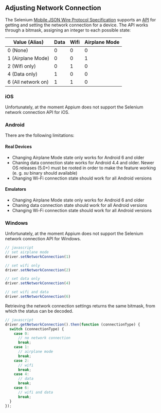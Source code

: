 ## Adjusting Network Connection

The Selenium [Mobile JSON Wire Protocol Specification](https://github.com/SeleniumHQ/mobile-spec/blob/master/spec-draft.md) supports an [API](https://github.com/SeleniumHQ/mobile-spec/blob/master/spec-draft.md#104) for getting and setting the network connection for a device. The API works through a bitmask, assigning an integer to each possible state:

| Value (Alias)      | Data | Wifi | Airplane Mode |
| ------------------ | ---- | ---- | ------------- |
| 0 (None)           | 0    | 0    | 0             |
| 1 (Airplane Mode)  | 0    | 0    | 1             |
| 2 (Wifi only)      | 0    | 1    | 0             |
| 4 (Data only)      | 1    | 0    | 0             |
| 6 (All network on) | 1    | 1    | 0             |

### iOS

Unfortunately, at the moment Appium does not support the Selenium network connection API for iOS.

### Android

There are the following limitations:

#### Real Devices

* Changing Airplane Mode state only works for Android 6 and older
* Chaning data connection state works for Android 4.4 and older. Newer OS releases (5.0+) must be rooted in order to make the feature working (e. g. *su* binary should available)
* Changing Wi-Fi connection state should work for all Android versions

#### Emulators

* Changing Airplane Mode state only works for Android 6 and older
* Chaning data connection state should work for all Android versions
* Changing Wi-Fi connection state should work for all Android versions

### Windows

Unfortunately, at the moment Appium does not support the Selenium network connection API for Windows.

```javascript
// javascript
// set airplane mode
driver.setNetworkConnection(1)

// set wifi only
driver.setNetworkConnection(2)

// set data only
driver.setNetworkConnection(4)

// set wifi and data
driver.setNetworkConnection(6)
```

Retrieving the network connection settings returns the same bitmask, from which the status can be decoded.

```javascript
// javascript
driver.getNetworkConnection().then(function (connectionType) {
  switch (connectionType) {
    case 0:
      // no network connection
      break;
    case 1:
      // airplane mode
      break;
    case 2:
      // wifi
      break;
    case 4:
      // data
      break;
    case 6:
      // wifi and data
      break;
  }
});
```